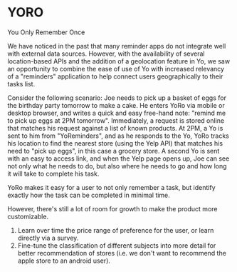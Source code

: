 YORO
====
You Only Remember Once

We have noticed in the past that many reminder apps do not integrate well with external data sources. However, with the availability of several location-based APIs and the addition of a geolocation feature in Yo, we saw an opportunity to combine the ease of use of Yo with increased relevancy of a "reminders" application to help connect users geographically to their tasks list.

Consider the following scenario: Joe needs to pick up a basket of eggs for the birthday party tomorrow to make a cake. He enters YoRo via mobile or desktop browser, and writes a quick and easy free-hand note: "remind me to pick up eggs at 2PM tomorrow". Immediately, a request is stored online that matches his request against a list of known products. At 2PM, a Yo is sent to him from "YoReminders", and as he responds to the Yo, YoRo tracks his location to find the nearest store (using the Yelp API) that matches his need to "pick up eggs", in this case a grocery store. A second Yo is sent with an easy to access link, and when the Yelp page opens up, Joe can see not only what he needs to do, but also where he needs to go and how long it will take to complete his task.

YoRo makes it easy for a user to not only remember a task, but identify exactly how the task can be completed in minimal time.

However, there's still a lot of room for growth to make the product more customizable.

1. Learn over time the price range of preference for the user, or learn directly via a survey.
2. Fine-tune the classification of different subjects into more detail for better recommendation of stores (i.e. we don't want to recommend the apple store to an android user).